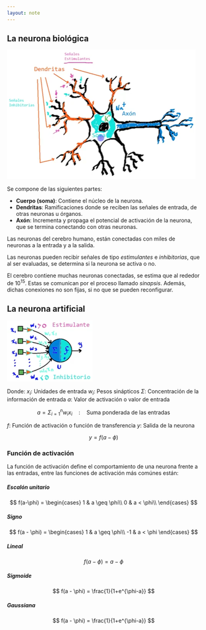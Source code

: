 ```yaml
---
layout: note
---
```


## La neurona biológica
![neurona biológica](../../../img/neuronaBiologica.png)

Se compone de las siguientes partes:
* **Cuerpo (soma)**: Contiene el núcleo de la neurona.
* **Dendritas**: Ramificaciones donde se reciben las señales de entrada, de otras neuronas u órganos.
* **Axón**: Incrementa y propaga el potencial de activación de la neurona, que se termina conectando con otras neuronas.

Las neuronas del cerebro humano, están conectadas con miles de neuronas a la entrada y a la salida.

Las neuronas pueden recibir señales de tipo *estimulantes* e *inhibitorias*, que al ser evaluadas, se determina si la neurona se activa o no.

El cerebro contiene muchas neuronas conectadas, se estima que al rededor de $10^{15}$. Estas se comunican por el proceso llamado *sinapsis*. Además, dichas conexiones no son fijas, si no que se pueden reconfigurar.

## La neurona artificial

![neurona artificial](../../../img/neuronaArtificial.png)

Donde:
$x_i$: Unidades de entrada
$w_i$: Pesos sinápticos
$\Sigma$: Concentración de la información de entrada
$a$: Valor de activación o valor de entrada

$$
a = \Sigma^n_{i=1} w_i x_i\quad:\quad\text{Suma ponderada de las entradas}
$$

$f$: Función de activación o función de transferencia
$y$: Salida de la neurona

$$
y = f(a - \phi)
$$

### Función de activación
La función de activación define el comportamiento de una neurona frente a las entradas, entre las funciones de activación más comúnes están:

##### Escalón unitario

$$
f(a-\phi) = \begin{cases}
    1 & a \geq \phi\\
    0 & a < \phi\\
\end{cases}
$$

##### Signo

$$
f(a - \phi) = \begin{cases}
     1 & a \geq \phi\\
    -1 & a < \phi
\end{cases}
$$

##### Lineal

$$
f(a - \phi) = a -\phi
$$

##### Sigmoide

$$
f(a - \phi) = \frac{1}{1+e^{\phi-a}}
$$

##### Gaussiana

$$
f(a - \phi) = \frac{1}{1+e^{\phi-a}}
$$
